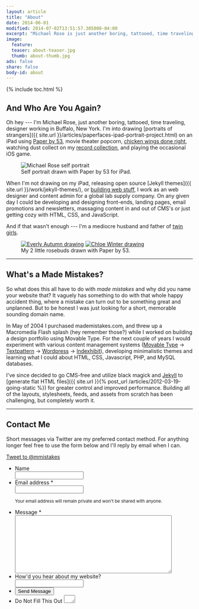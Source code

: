 ```yaml
---
layout: article
title: "About"
date: 2014-06-01
modified: 2014-07-02T13:51:57.305000-04:00
excerpt: "Michael Rose is just another boring, tattooed, time traveling, designer from Buffalo."
image:
  feature:
  teaser: about-teaser.jpg
  thumb: about-thumb.jpg
ads: false
share: false
body-id: about
---
```


{% include toc.html %}

## And Who Are You Again?

Oh hey --- I'm Michael Rose, just another boring, tattooed, time traveling, designer working in Buffalo, New York. I'm into drawing [portraits of strangers]({{ site.url }}/articles/paperfaces-ipad-portrait-project.html) on an iPad using [Paper by 53](http://www.fiftythree.com/paper), movie theater popcorn, [chicken wings done right](http://www.duffswings.com "Duff's Famous Wings"), watching dust collect on my [record collection](http://www.discogs.com/user/mmistakes/collection), and playing the occasional iOS game.

<figure>
  <img src="{{ site.url }}/images/paperfaces-mmistakes-2-twitter-900.jpg" alt="Michael Rose self portrait">
  <figcaption>Self portrait drawn with Paper by 53 for iPad.</figcaption>
</figure>

When I'm not drawing on my iPad, releasing open source [Jekyll themes]({{ site.url }}/work/jekyll-themes/), or [building web stuff](http://ekowave.com), I work as an web designer and content admin for a global lab supply company. On any given day I could be developing and designing front-ends, landing pages, email promotions and newsletters, massaging content in and out of CMS's or just getting cozy with HTML, CSS, and JavaScript.

And if that wasn't enough --- I'm a mediocre husband and father of [twin girls](http://2littlerosebuds.com "my 2 little rosebuds").

<figure class="half">
  <a href="{{ site.url }}{% post_url /paperfaces/2014-06-23-everly-autumn-portrait %}"><img src="{{ site.url }}/images/paperfaces-everly-autumn-600.jpg" alt="Everly Autumn drawing"></a>
  <a href="{{ site.url }}{% post_url /paperfaces/2014-06-23-chloe-winter-portrait %}"><img src="{{ site.url }}/images/paperfaces-chloe-winter-600.jpg" alt="Chloe Winter drawing"></a>
  <figcaption>My 2 little rosebuds drawn with Paper by 53.</figcaption>
</figure>

---

## What's a Made Mistakes?

So what does this all have to do with *made mistakes* and why did you name your website that? It vaguely has something to do with that whole happy accident thing, where a mistake can turn out to be something great and unplanned. But to be honest I was just looking for a short, memorable sounding domain name.

In May of 2004 I purchased mademistakes.com, and threw up a Macromedia Flash splash (hey remember those?) while I worked on building a design portfolio using Movable Type. For the next couple of years I would experiment with various content management systems ([Movable Type](http://www.movabletype.org/) &rarr; [Textpattern](http://textpattern.com/) &rarr; [Wordpress](http://wordpress.org/) &rarr; [Indexhibit](http://www.indexhibit.org/)), developing minimalistic themes and learning what I could about HTML, CSS, Javascript, PHP, and MySQL databases.

I've since decided to go CMS-free and utilize black magick and [Jekyll](http://jekyllrb.com/) to [generate flat HTML files]({{ site.url }}{% post_url /articles/2012-03-19-going-static %}) for greater control and improved performance. Building all of the layouts, stylesheets, feeds, and assets from scratch has been challenging, but completely worth it.

---

## Contact Me

Short messages via Twitter are my preferred contact method. For anything longer feel free to use the form below and I'll reply by email when I can.

<a href="https://twitter.com/intent/tweet?screen_name=mmistakes" class="twitter-mention-button" data-size="large" data-related="mmistakes">Tweet to @mmistakes</a>

<link rel="stylesheet" href="/css/form.css">
<script src="/js/vendor/wufoo.js"></script>

<form id="form1" name="form1" class="wufoo  page" accept-charset="UTF-8" autocomplete="off" enctype="multipart/form-data" method="post" novalidate action="https://mademistakes.wufoo.com/forms/zr2w1zk1hbcjv0/#public">
  <ul>
    <li id="foli7" class="notranslate">
      <label class="desc" id="title7" for="Field7"> Name </label>
      <div>
        <input id="Field7" name="Field7" type="text" class="field text large" value="" maxlength="255" tabindex="1" onKeyUp="" />
        </div>
    </li>
    <li id="foli2" class="notranslate">
      <label class="desc" id="title2" for="Field2"> Email address <span id="req_2" class="req">*</span> </label>
      <div>
        <input id="Field2" name="Field2" type="email" spellcheck="false" class="field text large" value="" maxlength="255" tabindex="2" required />
      </div>
      <p class="instruct" id="instruct2"><small>Your email address will remain private and won't be shared with anyone.</small></p>
    </li>
    <li id="foli1" class="notranslate">
      <label class="desc" id="title1" for="Field1"> Message <span id="req_1" class="req">*</span> </label>
      <div>
        <textarea id="Field1" name="Field1" class="field textarea medium" spellcheck="true" rows="10" cols="50" tabindex="3" onkeyup="" required></textarea>
      </div>
    </li>
    <li id="foli10" class="notranslate">
      <label class="desc" id="title10" for="Field10"> How'd you hear about my website? </label>
      <div>
        <input id="Field10" name="Field10" type="text" class="field text large" value="" maxlength="255" tabindex="4" onKeyUp="" />
      </div>
    </li>
    <li class="buttons">
      <div>
        <input id="saveForm" name="saveForm" class="btn" type="submit" value="Send Message" />
      </div>
    </li>
    <li class="hidden">
      <label for="comment">Do Not Fill This Out</label>
      <textarea name="comment" id="comment" rows="1" cols="1"></textarea>
      <input type="hidden" id="idstamp" name="idstamp" value="DXSyHZyBYpNZI+88LvVOKO8dSfd/5lyIeCQAXFVxeJY=" />
    </li>
  </ul>
</form>